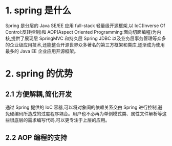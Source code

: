 # 1. spring 是什么
Spring 是分层的 Java SE/EE 应用 full-stack 轻量级开源框架,以 IoC(Inverse Of Control:反转控制)和 AOP(Aspect Oriented Programming:面向切面编程)为内核,提供了展现层 SpringMVC 和持久层 Spring JDBC 以及业务层事务管理等众多的企业级应用技术,还能整合开源世界众多著名的第三方框架和类库,逐渐成为使用最多的 Java EE 企业应用开源框架。
# 2. spring 的优势
## 2.1 方便解耦,简化开发
通过 Spring 提供的 IoC 容器,可以将对象间的依赖关系交由 Spring 进行控制,避免硬编码所造成的过度程序耦合。用户也不必再为单例模式类、属性文件解析等这些很底层的需求编写代码,可以更专注于上层的应用。
## 2.2 AOP 编程的支持
